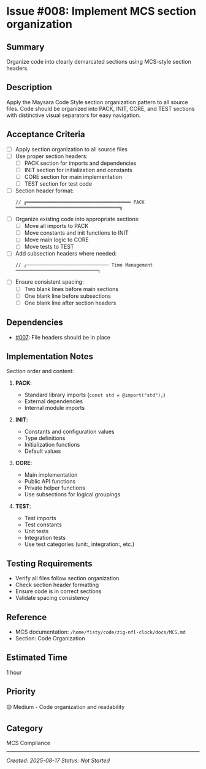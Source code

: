 # Issue #008: Implement MCS section organization

## Summary
Organize code into clearly demarcated sections using MCS-style section headers.

## Description
Apply the Maysara Code Style section organization pattern to all source files. Code should be organized into PACK, INIT, CORE, and TEST sections with distinctive visual separators for easy navigation.

## Acceptance Criteria
- [ ] Apply section organization to all source files
- [ ] Use proper section headers:
  - [ ] PACK section for imports and dependencies
  - [ ] INIT section for initialization and constants
  - [ ] CORE section for main implementation
  - [ ] TEST section for test code
- [ ] Section header format:
  ```zig
  // ╔══════════════════════════════════════ PACK ══════════════════════════════════════╗
  ```
- [ ] Organize existing code into appropriate sections:
  - [ ] Move all imports to PACK
  - [ ] Move constants and init functions to INIT
  - [ ] Move main logic to CORE
  - [ ] Move tests to TEST
- [ ] Add subsection headers where needed:
  ```zig
  // ┌────────────────────────────── Time Management ──────────────────────────────┐
  ```
- [ ] Ensure consistent spacing:
  - [ ] Two blank lines before main sections
  - [ ] One blank line before subsections
  - [ ] One blank line after section headers

## Dependencies
- [#007](007_add_mcs_file_headers.md): File headers should be in place

## Implementation Notes
Section order and content:
1. **PACK**: 
   - Standard library imports (`const std = @import("std");`)
   - External dependencies
   - Internal module imports

2. **INIT**:
   - Constants and configuration values
   - Type definitions
   - Initialization functions
   - Default values

3. **CORE**:
   - Main implementation
   - Public API functions
   - Private helper functions
   - Use subsections for logical groupings

4. **TEST**:
   - Test imports
   - Test constants
   - Unit tests
   - Integration tests
   - Use test categories (unit:, integration:, etc.)

## Testing Requirements
- Verify all files follow section organization
- Check section header formatting
- Ensure code is in correct sections
- Validate spacing consistency

## Reference
- MCS documentation: `/home/fisty/code/zig-nfl-clock/docs/MCS.md`
- Section: Code Organization

## Estimated Time
1 hour

## Priority
🟡 Medium - Code organization and readability

## Category
MCS Compliance

---
*Created: 2025-08-17*
*Status: Not Started*
